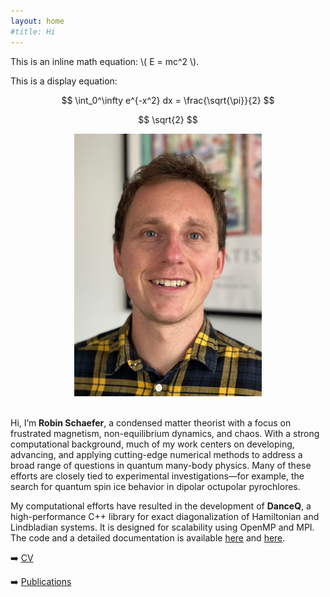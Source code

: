 ```yaml
---
layout: home
#title: Hi
---
```


<script type="text/javascript"
  id="MathJax-script"
  async
  src="https://cdn.jsdelivr.net/npm/mathjax@3/es5/tex-mml-chtml.js">
</script>


This is an inline math equation: \\( E = mc^2 \\).

This is a display equation:

$$
\int_0^\infty e^{-x^2} dx = \frac{\sqrt{\pi}}{2}
$$

<div>

$$ \sqrt{2} $$

</div>

<div style="text-align: center;">
  <img src="assets/images/profile.jpg" alt="Description" style="width: 300px;" />
</div>

<br>

Hi, I’m **Robin Schaefer**, a condensed matter theorist with a focus on frustrated magnetism, non-equilibrium dynamics, and chaos. With a strong computational background, much of my work centers on developing, advancing, and applying cutting-edge numerical methods to address a broad range of questions in quantum many-body physics. Many of these efforts are closely tied to experimental investigations—for example, the search for quantum spin ice behavior in dipolar octupolar pyrochlores.


My computational efforts have resulted in the development of **DanceQ**, a high-performance C++ library for exact diagonalization of Hamiltonian and Lindbladian systems. It is designed for scalability using OpenMP and MPI. The code and a detailed documentation is available [here](https://gitlab.com/DanceQ/danceq) and [here](https://danceq.gitlab.io/danceq/index.html).


➡️ [CV](cv)

➡️ [Publications](pub)

